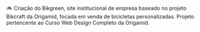 
🚲 Criação do Bikgreen, site institucional de empresa baseado no projeto Bikcraft da Origamid, focada em venda de bicicletas personalizadas. 
Projeto pertencente ao Curso Web Design Completo da Origamid.



